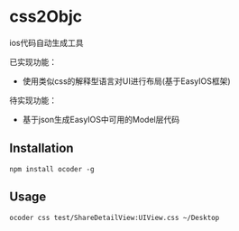 # css2Objc

ios代码自动生成工具

已实现功能：
* 使用类似css的解释型语言对UI进行布局(基于EasyIOS框架)

待实现功能：
* 基于json生成EasyIOS中可用的Model层代码

## Installation

```
npm install ocoder -g
```

## Usage

```
ocoder css test/ShareDetailView:UIView.css ~/Desktop
```
